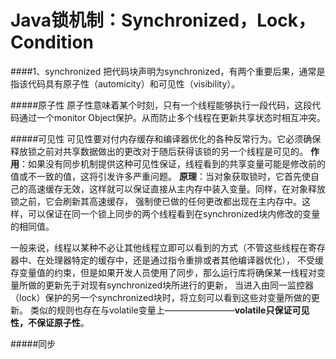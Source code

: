 Java锁机制：Synchronized，Lock，Condition
=========================================
####1、synchronized
把代码块声明为synchronized，有两个重要后果，通常是指该代码具有原子性（automicity）和可见性（visibility）。

#####原子性
原子性意味着某个时刻，只有一个线程能够执行一段代码，这段代码通过一个monitor Object保护。从而防止多个线程在更新共享状态时相互冲突。

#####可见性
可见性要对付内存缓存和编译器优化的各种反常行为。它必须确保释放锁之前对共享数据做出的更改对于随后获得该锁的另一个线程是可见的。
  **作用**：如果没有同步机制提供这种可见性保证，线程看到的共享变量可能是修改前的值或不一致的值，这将引发许多严重问题。
  **原理**：当对象获取锁时，它首先使自己的高速缓存无效，这样就可以保证直接从主内存中装入变量。同样，在对象释放锁之前，它会刷新其高速缓存，
  强制使已做的任何更改都出现在主内存中。这样，可以保证在同一个锁上同步的两个线程看到在synchronized块内修改的变量的相同值。

  一般来说，线程以某种不必让其他线程立即可以看到的方式（不管这些线程在寄存器中、在处理器特定的缓存中，还是通过指令重排或者其他编译器优化），
  不受缓存变量值的约束，但是如果开发人员使用了同步，那么运行库将确保某一线程对变量所做的更新先于对现有synchronized块所进行的更新，
  当进入由同一监控器（lock）保护的另一个synchronized块时，将立刻可以看到这些对变量所做的更新。
  类似的规则也存在与volatile变量上————————**volatile只保证可见性，不保证原子性**。

#####同步
